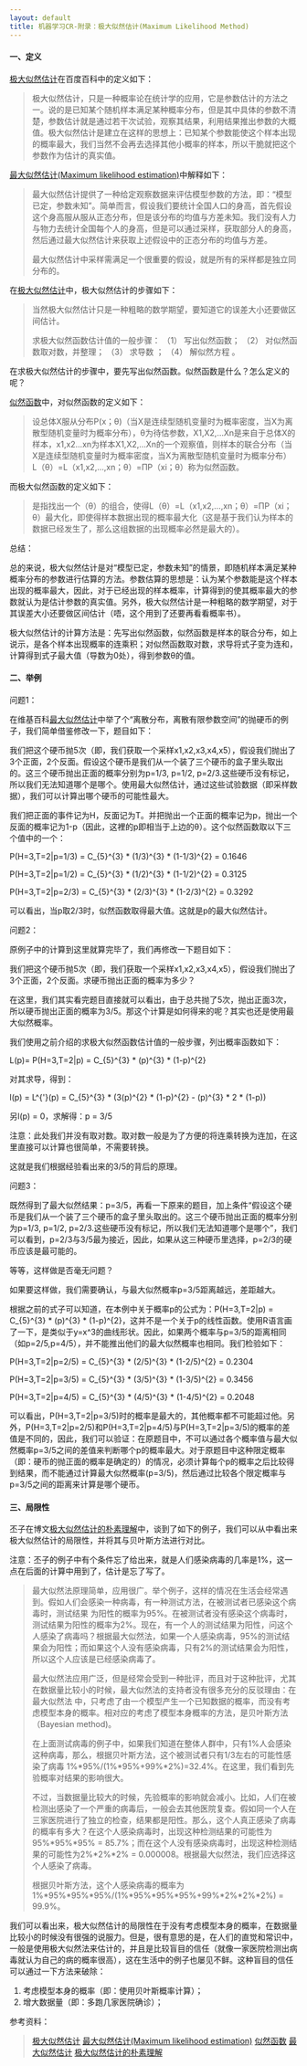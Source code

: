 ```yaml
---
layout: default
title: 机器学习CR-附录：极大似然估计(Maximum Likelihood Method)
---
```

#### 一、定义

[极大似然估计](http://baike.baidu.com/view/185250.htm)在百度百科中的定义如下：

> 极大似然估计，只是一种概率论在统计学的应用，它是参数估计的方法之一。说的是已知某个随机样本满足某种概率分布，但是其中具体的参数不清楚，参数估计就是通过若干次试验，观察其结果，利用结果推出参数的大概值。极大似然估计是建立在这样的思想上：已知某个参数能使这个样本出现的概率最大，我们当然不会再去选择其他小概率的样本，所以干脆就把这个参数作为估计的真实值。

[最大似然估计(Maximum likelihood estimation)](http://www.cnblogs.com/liliu/archive/2010/11/22/1883702.html)中解释如下：

> 最大似然估计提供了一种给定观察数据来评估模型参数的方法，即：“模型已定，参数未知”。简单而言，假设我们要统计全国人口的身高，首先假设这个身高服从服从正态分布，但是该分布的均值与方差未知。我们没有人力与物力去统计全国每个人的身高，但是可以通过采样，获取部分人的身高，然后通过最大似然估计来获取上述假设中的正态分布的均值与方差。
> 
> 最大似然估计中采样需满足一个很重要的假设，就是所有的采样都是独立同分布的。

在[极大似然估计](http://baike.baidu.com/view/185250.htm)中，极大似然估计的步骤如下：

> 当然极大似然估计只是一种粗略的数学期望，要知道它的误差大小还要做区间估计。
> 
> 求极大似然函数估计值的一般步骤：
> （1） 写出似然函数；
> （2） 对似然函数取对数，并整理；
> （3） 求导数 ；
> （4） 解似然方程 。

在求极大似然估计的步骤中，要先写出似然函数。似然函数是什么？怎么定义的呢？

[似然函数](http://baike.baidu.com/view/1864828.htm)中，对似然函数的定义如下：

> 设总体X服从分布P(x；θ)（当X是连续型随机变量时为概率密度，当X为离散型随机变量时为概率分布），θ为待估参数，X1,X2,…Xn是来自于总体X的样本，x1,x2…xn为样本X1,X2,…Xn的一个观察值，则样本的联合分布（当X是连续型随机变量时为概率密度，当X为离散型随机变量时为概率分布）
> L（θ）=L（x1,x2,…,xn；θ）=ΠP（xi；θ）称为似然函数。

而极大似然函数的定义如下：

> 是指找出一个（θ）的组合，使得L（θ）=L（x1,x2,…,xn；θ）=ΠP（xi；θ）最大化，即使得样本数据出现的概率最大化（这是基于我们认为样本的数据已经发生了，那么这组数据的出现概率必然是最大的）。

总结：

总的来说，极大似然估计是对“模型已定，参数未知”的情景，即随机样本满足某种概率分布的参数进行估算的方法。参数估算的思想是：认为某个参数能是这个样本出现的概率最大，因此，对于已经出现的样本概率，计算得到的使其概率最大的参数就认为是估计参数的真实值。另外，极大似然估计是一种粗略的数学期望，对于其误差大小还要做区间估计（唔，这个用到了还要再看看概率书）。

极大似然估计的计算方法是：先写出似然函数，似然函数是样本的联合分布，如上说示，是各个样本出现概率的连乘积；对似然函数取对数，求导将式子变为连和，计算得到式子最大值（导数为0处），得到参数θ的值。

#### 二、举例

问题1：

在维基百科[最大似然估计](http://zh.wikipedia.org/zh/%E6%9C%80%E5%A4%A7%E4%BC%BC%E7%84%B6%E4%BC%B0%E8%AE%A1)中举了个“离散分布，离散有限参数空间”的抛硬币的例子，我们简单借鉴修改一下，题目如下：

我们把这个硬币抛5次（即，我们获取一个采样x1,x2,x3,x4,x5），假设我们抛出了3个正面，2个反面。假设这个硬币是我们从一个装了三个硬币的盒子里头取出的。这三个硬币抛出正面的概率分别为p=1/3, p=1/2, p=2/3.这些硬币没有标记，所以我们无法知道哪个是哪个。使用最大似然估计，通过这些试验数据（即采样数据），我们可以计算出哪个硬币的可能性最大。

我们把正面的事件记为H，反面记为T。并把抛出一个正面的概率记为p，抛出一个反面的概率记为1-p（因此，这裡的p即相当于上边的θ）。这个似然函数取以下三个值中的一个：

P(H=3,T=2|p=1/3) = C_{5}^{3}  * (1/3)^{3} * (1-1/3)^{2} = 0.1646

P(H=3,T=2|p=1/2) = C_{5}^{3}  * (1/2)^{3} * (1-1/2)^{2} = 0.3125

P(H=3,T=2|p=2/3) = C_{5}^{3}  * (2/3)^{3} * (1-2/3)^{2} = 0.3292

可以看出，当p取2/3时，似然函数取得最大值。这就是p的最大似然估计。

问题2：

原例子中的计算到这里就算完毕了，我们再修改一下题目如下：

我们把这个硬币抛5次（即，我们获取一个采样x1,x2,x3,x4,x5），假设我们抛出了3个正面，2个反面。求硬币抛出正面的概率为多少？

在这里，我们其实看完题目直接就可以看出，由于总共抛了5次，抛出正面3次，所以硬币抛出正面的概率为3/5。那这个计算是如何得来的呢？其实也还是使用最大似然概率。

我们使用之前介绍的求极大似然函数估计值的一般步骤，列出概率函数如下：

L(p)= P(H=3,T=2|p) = C_{5}^{3}  * (p)^{3} * (1-p)^{2}

对其求导，得到：

l(p) = L^{'}(p) = C_{5}^{3} * (3(p)^{2} * (1-p)^{2} - (p)^{3} * 2 * (1-p))

另l(p) = 0，求解得：p = 3/5

注意：此处我们并没有取对数。取对数一般是为了方便的将连乘转换为连加，在这里直接可以计算也很简单，不需要转换。

这就是我们根据经验看出来的3/5的背后的原理。

问题3：

既然得到了最大似然结果：p=3/5，再看一下原来的题目，加上条件“假设这个硬币是我们从一个装了三个硬币的盒子里头取出的。这三个硬币抛出正面的概率分别为p=1/3, p=1/2, p=2/3.这些硬币没有标记，所以我们无法知道哪个是哪个”，我们可以看到，p=2/3与3/5最为接近，因此，如果从这三种硬币里选择，p=2/3的硬币应该是最可能的。

等等，这样做是否毫无问题？

如果要这样做，我们需要确认，与最大似然概率p=3/5距离越远，差距越大。

根据之前的式子可以知道，在本例中关于概率p的公式为：P(H=3,T=2|p) = C_{5}^{3}  * (p)^{3} * (1-p)^{2}，这并不是一个关于p的线性函数。使用R语言画了一下，是类似于y=x^3的曲线形状。因此，如果两个概率与p=3/5的距离相同（如p=2/5,p=4/5），并不能推出他们的最大似然概率也相同。我们检验如下：

P(H=3,T=2|p=2/5) = C_{5}^{3}  * (2/5)^{3} * (1-2/5)^{2} = 0.2304

P(H=3,T=2|p=3/5) = C_{5}^{3}  * (3/5)^{3} * (1-3/5)^{2} = 0.3456

P(H=3,T=2|p=4/5) = C_{5}^{3}  * (4/5)^{3} * (1-4/5)^{2} = 0.2048

可以看出，P(H=3,T=2|p=3/5)时的概率是最大的，其他概率都不可能超过他。另外，P(H=3,T=2|p=2/5)和P(H=3,T=2|p=4/5)与P(H=3,T=2|p=3/5)的概率的差值是不同的，因此，我们可以验证：在原题目中，不可以通过各个概率值与最大似然概率p=3/5之间的差值来判断哪个p的概率最大。对于原题目中这种限定概率（即：硬币的抛正面的概率是确定的）的情况，必须计算每个p的概率之后比较得到结果，而不能通过计算最大似然概率(p=3/5)，然后通过比较各个限定概率与p=3/5之间的距离来计算是哪个硬币。

#### 三、局限性

丕子在博文[极大似然估计的朴素理解](http://www.zhizhihu.com/html/y2010/1520.html)中，谈到了如下的例子，我们可以从中看出来极大似然估计的局限性，并将其与贝叶斯方法进行对比。

注意：丕子的例子中有个条件忘了给出来，就是人们感染病毒的几率是1%，这一点在后面的计算中用到了，估计是忘了写了。

> 最大似然法原理简单，应用很广。举个例子，这样的情况在生活会经常遇到。假如人们会感染一种病毒，有一种测试方法，在被测试者已感染这个病毒时，测试结果 为阳性的概率为95%。在被测试者没有感染这个病毒时，测试结果为阳性的概率为2%。现在，有一个人的测试结果为阳性，问这个人感染了病毒吗？根据最大似然法，如果一个人感染病毒，95%的测试结果会为阳性；而如果这个人没有感染病毒，只有2%的测试结果会为阳性，所以这个人应该是已经感染病毒了。
> 
> 最大似然法应用广泛，但是经常会受到一种批评，而且对于这种批评，尤其在数据量比较小的时候，最大似然法的支持者没有很多充分的反驳理由：在最大似然法 中，只考虑了由一个模型产生一个已知数据的概率，而没有考虑模型本身的概率。相对应的考虑了模型本身概率的方法，是贝叶斯方法（Bayesian method)。
> 
> 在上面测试病毒的例子中，如果我们知道在整体人群中，只有1%人会感染这种病毒，那么，根据贝叶斯方法，这个被测试者只有1/3左右的可能性感染了病毒 1%*95%/(1%*95%+99%*2%)=32.4%。在这里，我们看到先验概率对结果的影响很大。
> 
> 不过，当数据量比较大的时候，先验概率的影响就会减小。比如，人们在被检测出感染了一个严重的病毒后，一般会去其他医院复查。假如同一个人在三家医院进行了独立的检查，结果都是阳性。那么，这个人真正感染了病毒的概率有多大？在这个人感染病毒时，出现这种检测结果的可能性为95%*95%*95% = 85.7%；而在这个人没有感染病毒时，出现这种检测结果的可能性为2%*2%*2% = 0.000008。根据最大似然法，我们应选择这个人感染了病毒。
> 
> 根据贝叶斯方法，这个人感染病毒的概率为1%*95%*95%*95%/(1%*95%*95%*95%+99%*2%*2%*2%) = 99.9%。

我们可以看出来，极大似然估计的局限性在于没有考虑模型本身的概率，在数据量比较小的时候没有很强的说服力。但是，很有意思的是，在人们的直觉和常识中，一般是使用极大似然法来估计的，并且是比较盲目的信任（就像一家医院检测出病毒就认为自己的病的概率很高），这在生活中的例子也屡见不鲜。这种盲目的信任可以通过一下方法来破除：

1. 考虑模型本身的概率（即：使用贝叶斯概率计算）；
2. 增大数据量（即：多跑几家医院确诊）；

参考资料：

> [极大似然估计](http://baike.baidu.com/view/185250.htm)
> [最大似然估计(Maximum likelihood estimation)](http://www.cnblogs.com/liliu/archive/2010/11/22/1883702.html)
> [似然函数](http://baike.baidu.com/view/1864828.htm)
> [最大似然估计](http://zh.wikipedia.org/zh/%E6%9C%80%E5%A4%A7%E4%BC%BC%E7%84%B6%E4%BC%B0%E8%AE%A1)
> [极大似然估计的朴素理解](http://www.zhizhihu.com/html/y2010/1520.html)